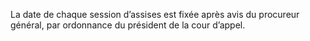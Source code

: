 La date de chaque session d’assises est fixée après avis du procureur général, par ordonnance du président de la cour d’appel.